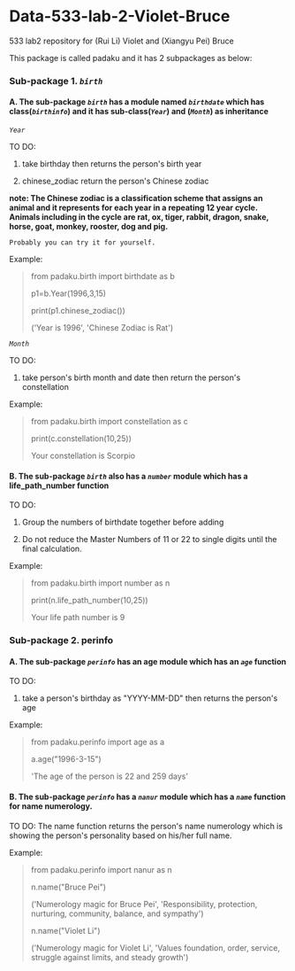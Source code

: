 # Data-533-lab-2-Violet-Bruce
533 lab2 repository for (Rui Li) Violet and (Xiangyu Pei) Bruce

This package is called padaku and it has 2 subpackages as below:


### Sub-package 1. *`birth`*


#### A. The sub-package *`birth`* has a module named *`birthdate`* which has class(*`birthinfo`*) and it has  sub-class(*`Year`*) and (*`Month`*) as inheritance

*`Year`*

TO DO: 
1. take birthday then returns the person's birth year

2. chinese_zodiac return the person's Chinese zodiac

**note: The Chinese zodiac is a classification scheme that assigns an animal and it represents for each year in a repeating 12 year cycle. Animals including in the cycle are rat, ox, tiger, rabbit, dragon, snake, horse, goat, monkey, rooster, dog and pig.**

`Probably you can try it for yourself.`

Example: 

>from padaku.birth import birthdate as b
>
>p1=b.Year(1996,3,15)
>
>print(p1.chinese_zodiac())
>
>('Year is 1996', 'Chinese Zodiac is Rat')


*`Month`*

TO DO:
1. take person's birth month and date then return the person's constellation

Example:

>from padaku.birth import constellation as c
>
>print(c.constellation(10,25))
>
>Your constellation is Scorpio


#### B. The sub-package *`birth`* also has a *`number`* module which has a life_path_number function

TO DO: 
1. Group the numbers of birthdate together before adding

2. Do not reduce the Master Numbers of 11 or 22 to single digits until the final calculation.

Example:

>from padaku.birth import number as n
>
>print(n.life_path_number(10,25))
>
>Your life path number is 9


### Sub-package 2. perinfo

#### A. The sub-package *`perinfo`* has an age module which has an *`age`* function

TO DO:
1. take a person's birthday as "YYYY-MM-DD" then returns the person's age

Example:

>from padaku.perinfo import age as a
>
>a.age("1996-3-15")
>
>'The age of the person is 22 and 259 days'

#### B. The sub-package *`perinfo`* has a *`nanur`* module which has a *`name`* function for name numerology.

TO DO:
The name function returns the person's name numerology which is showing the person's personality based on his/her full name. 

Example: 

>from padaku.perinfo import nanur as n
>
>n.name("Bruce Pei")
>
>('Numerology magic for Bruce Pei', 'Responsibility, protection, nurturing, community, balance, and sympathy')
>
>n.name("Violet Li")
>
>('Numerology magic for Violet Li', 'Values foundation, order, service, struggle against limits, and steady growth')